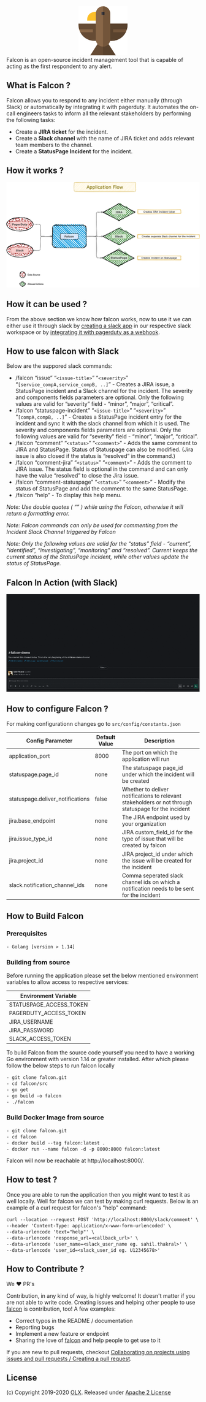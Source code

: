 <div align="center">
    <img src="resources/Logo_Falcon.png">
</div>
Falcon is an open-source incident management tool that is capable of acting as the first respondent to any alert. 

## What is Falcon ?

Falcon allows you to respond to any incident either manually (through Slack) or automatically by integrating it with pagerduty. It automates the on-call engineers tasks to inform all the relevant stakeholders by performing the following tasks:
- Create a **JIRA ticket** for the incident.
- Create a **Slack channel** with the name of JIRA ticket and adds relevant team members to the channel.
- Create a **StatusPage Incident** for the incident.

## How it works ?

<div align="left">
    <img src="resources/Falcon_Application_Flow.png">
</div>

## How it can be used ?

From the above section we know how falcon works, now to use it we can either use it through slack by [creating a slack app](https://api.slack.com/authentication/basics) in our respective slack workspace or by [integrating it with pagerduty as a webhook](https://support.pagerduty.com/docs/webhooks).

## How to use falcon with Slack

Below are the suppored slack commands:
- /falcon “issue” “`<issue-title>`” “`<severity>`” “`[service_compA,service_compB, ..]`” - Creates a JIRA issue, a StatusPage incident and a Slack channel for the incident. The severity and components fields parameters are optional. Only the following values are valid for “severity” field - “minor”, “major”, “critical”.
- /falcon “statuspage-incident” “`<issue-title>`” “`<severity>`” “`[compA,compB, ..]`” - Creates a StatusPage incident entry for the incident and sync it with the slack channel from which it is used. The severity and components fields parameters are optional. Only the following values are valid for “severity” field - “minor”, “major”, “critical”.
- /falcon “comment” “`<status>`” “`<comment>`” - Adds the same comment to JIRA and StatusPage. Status of Statuspage can also be modified. (Jira issue is also closed if the status is “resolved” in the command.)
- /falcon “comment-jira” “`<status>`” “`<comment>`” - Adds the comment to JIRA issue. The status field is optional in the command and can only have the value “resolved” to close the Jira issue.
- /falcon “comment-statuspage” “`<status>`” “`<comment>`” - Modify the status of StatusPage and add the comment to the same StatusPage.
-  /falcon “help” - To display this help menu.

*Note: Use double quotes ( “” ) while using the Falcon, otherwise it will return a formatting error.*

*Note: Falcon commands can only be used for commenting from the Incident Slack Channel triggered by Falcon*

*Note: Only the following values are valid for the “status” field - “current”, “identified”, “investigating”, “monitoring” and “resolved”. Current keeps the current status of the StatusPage incident, while other values update the status of StatusPage.*

## Falcon In Action (with Slack)

<div align="left">
    <img src="resources/Falcon_In_Action.gif">
</div>

## How to configure Falcon ?

For making configurationn changes go to `src/config/constants.json`

| Config Parameter                 | Default Value | Description |
|----------------------------------|---------------|-------------|
| application_port                 | 8000          | The port on which the application will run |
| statuspage.page_id               | none          | The statuspage page_id under which the incident will be created |
| statuspage.deliver_notifications | false         | Whether to deliver notifications to relevant stakeholders or not through statuspage for the incident |
| jira.base_endpoint               | none          | The JIRA endpoint used by your organization |
| jira.issue_type_id               | none          | JIRA custom_field_id for the type of issue that will be created by falcon |
| jira.project_id                  | none          | JIRA project_id under which the issue will be created for the incident |
| slack.notification_channel_ids   | none          | Comma seperated slack channel ids on which a notification needs to be sent for the incident |

## How to Build Falcon

### Prerequisites
    
    - Golang [version > 1.14]

### Building from source

Before running the application please set the below mentioned environment variables to allow access to respective services:

| Environment Variable      |
|---------------------------|
| STATUSPAGE_ACCESS_TOKEN   |
| PAGERDUTY_ACCESS_TOKEN    |
| JIRA_USERNAME             |
| JIRA_PASSWORD             |
| SLACK_ACCESS_TOKEN        |

To build Falcon from the source code yourself you need to have a working Go environment with version 1.14 or greater installed. After which please follow the below steps to run falcon locally

    - git clone falcon.git
    - cd falcon/src
    - go get
    - go build -o falcon
    - ./falcon

### Build Docker Image from source

    - git clone falcon.git
    - cd falcon
    - docker build --tag falcon:latest .
    - docker run --name falcon -d -p 8000:8000 falcon:latest

Falcon will now be reachable at http://localhost:8000/.

## How to test ?

Once you are able to run the application then you might want to test it as well locally. Well for falcon we can test by making curl requests. Below is an example of a curl request for falcon's "help" command:

    curl --location --request POST 'http://localhost:8000/slack/comment' \
    --header 'Content-Type: application/x-www-form-urlencoded' \
    --data-urlencode 'text="help"' \
    --data-urlencode 'response_url=<callback_url>' \
    --data-urlencode 'user_name=<slack_user_name eg. sahil.thakral>' \
    --data-urlencode 'user_id=<slack_user_id eg. U12345678>'

## How to Contribute ?

We  ❤️  PR's

Contribution, in any kind of way, is highly welcome! It doesn't matter if you are not able to write code. Creating issues and helping other people to use  [falcon](https://github.com/olxgroup-oss/falcon)  is contribution, too! A few examples:

-   Correct typos in the README / documentation
-   Reporting bugs
-   Implement a new feature or endpoint
-   Sharing the love of  [falcon](https://github.com/olxgroup-oss/falcon)  and help people to get use to it

If you are new to pull requests, checkout  [Collaborating on projects using issues and pull requests / Creating a pull request](https://help.github.com/articles/creating-a-pull-request/).

## License

(c) Copyright 2019-2020 [OLX](https://olxgroup.com). Released under [Apache 2 License](LICENSE)
